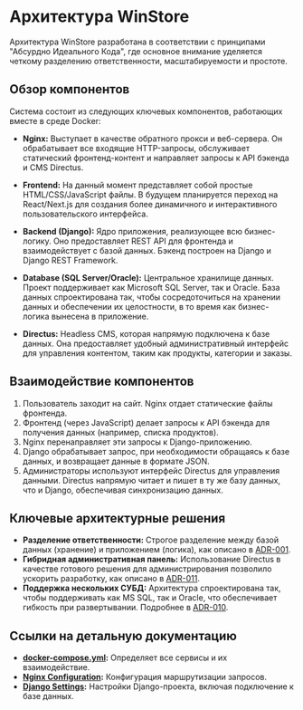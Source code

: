 # Архитектура WinStore

Архитектура WinStore разработана в соответствии с принципами "Абсурдно Идеального Кода", где основное внимание уделяется четкому разделению ответственности, масштабируемости и простоте.

## Обзор компонентов

Система состоит из следующих ключевых компонентов, работающих вместе в среде Docker:

*   **Nginx:** Выступает в качестве обратного прокси и веб-сервера. Он обрабатывает все входящие HTTP-запросы, обслуживает статический фронтенд-контент и направляет запросы к API бэкенда и CMS Directus.

*   **Frontend:** На данный момент представляет собой простые HTML/CSS/JavaScript файлы. В будущем планируется переход на React/Next.js для создания более динамичного и интерактивного пользовательского интерфейса.

*   **Backend (Django):** Ядро приложения, реализующее всю бизнес-логику. Оно предоставляет REST API для фронтенда и взаимодействует с базой данных. Бэкенд построен на Django и Django REST Framework.

*   **Database (SQL Server/Oracle):** Центральное хранилище данных. Проект поддерживает как Microsoft SQL Server, так и Oracle. База данных спроектирована так, чтобы сосредоточиться на хранении данных и обеспечении их целостности, в то время как бизнес-логика вынесена в приложение.

*   **Directus:** Headless CMS, которая напрямую подключена к базе данных. Она предоставляет удобный административный интерфейс для управления контентом, таким как продукты, категории и заказы.

## Взаимодействие компонентов

1.  Пользователь заходит на сайт. Nginx отдает статические файлы фронтенда.
2.  Фронтенд (через JavaScript) делает запросы к API бэкенда для получения данных (например, списка продуктов).
3.  Nginx перенаправляет эти запросы к Django-приложению.
4.  Django обрабатывает запрос, при необходимости обращаясь к базе данных, и возвращает данные в формате JSON.
5.  Администраторы используют интерфейс Directus для управления данными. Directus напрямую читает и пишет в ту же базу данных, что и Django, обеспечивая синхронизацию данных.

## Ключевые архитектурные решения

*   **Разделение ответственности:** Строгое разделение между базой данных (хранение) и приложением (логика), как описано в [ADR-001](/.github/copilot_memory_bank/adrs/ADR-001_Business_Logic_To_App_Layer.md).
*   **Гибридная административная панель:** Использование Directus в качестве готового решения для администрирования позволило ускорить разработку, как описано в [ADR-011](/.github/copilot_memory_bank/adrs/ADR-011_Hybrid_Admin_Panel.md).
*   **Поддержка нескольких СУБД:** Архитектура спроектирована так, чтобы поддерживать как MS SQL, так и Oracle, что обеспечивает гибкость при развертывании. Подробнее в [ADR-010](/.github/copilot_memory_bank/adrs/ADR-010_Multi_DB_Support.md).

## Ссылки на детальную документацию

*   **[docker-compose.yml](../../docker-compose.yml):** Определяет все сервисы и их взаимодействие.
*   **[Nginx Configuration](../../nginx/nginx.conf):** Конфигурация маршрутизации запросов.
*   **[Django Settings](../../backend/config/settings.py):** Настройки Django-проекта, включая подключение к базе данных.
